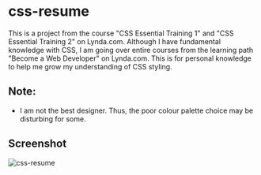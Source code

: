 # css-resume
This is a project from the course "CSS Essential Training 1" and "CSS Essential Training 2" on Lynda.com. Although I have fundamental knowledge with CSS, I am going over entire courses from the learning path "Become a Web Developer" on Lynda.com. This is for personal knowledge to help me grow my understanding of CSS styling.

## Note:
- I am not the best designer. Thus, the poor colour palette choice may be disturbing for some.

## Screenshot
![css-resume](https://user-images.githubusercontent.com/21271240/40266496-336a9af6-5b09-11e8-9564-2dd1f4c193bd.png)
